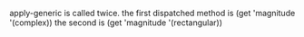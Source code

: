 apply-generic is called twice.
the first dispatched method is (get 'magnitude '(complex))
the second is (get 'magnitude '(rectangular))